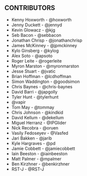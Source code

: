 CONTRIBUTORS
------------

* Kenny Hoxworth - @hoxworth
* Jenny Duckett - @jennyd
* Kevin Glowacz - @kjg
* Seb Bacon - @sebbacon
* Jonathan Chrisp - @jonathanchrisp
* James McKinney - @jpmckinney
* Kylo Ginsberg - @kylog
* Alex Soto - @apsoto
* Roger Leite - @rogerleite
* Myron Marston - @myronmarston
* Jesse Stuart - @jvatic
* Brian Hoffman - @lcdhoffman
* Simon Waddington - @goodsimon
* Chris Baynes - @chris-baynes
* David Barri - @japgolly
* Tyler Hunt - @tylerhunt
* @vapir
* Tom May - @tommay
* Chris Johnson - @kindkid
* David Kellum - @dekellum
* Miguel Herranz - @IPGlider
* Nick Recobra - @oruen
* Vasily Fedoseyev - @Vasfed
* Jari Bakken - @jarib
* Kyle Hargraves - @pd
* Jamie Cobbett - @jamiecobbett
* Iain Beeston - @iainbeeston
* Matt Palmer - @mpalmer
* Ben Kirzhner - @benkirzhner
* RST-J - @RST-J
